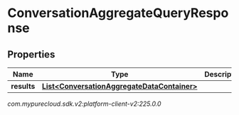 # ConversationAggregateQueryResponse


## Properties

| Name | Type | Description | Notes |
| ------------ | ------------- | ------------- | ------------- |
| **results** | [**List&lt;ConversationAggregateDataContainer&gt;**](ConversationAggregateDataContainer) |  |  [optional] |




_com.mypurecloud.sdk.v2:platform-client-v2:225.0.0_
